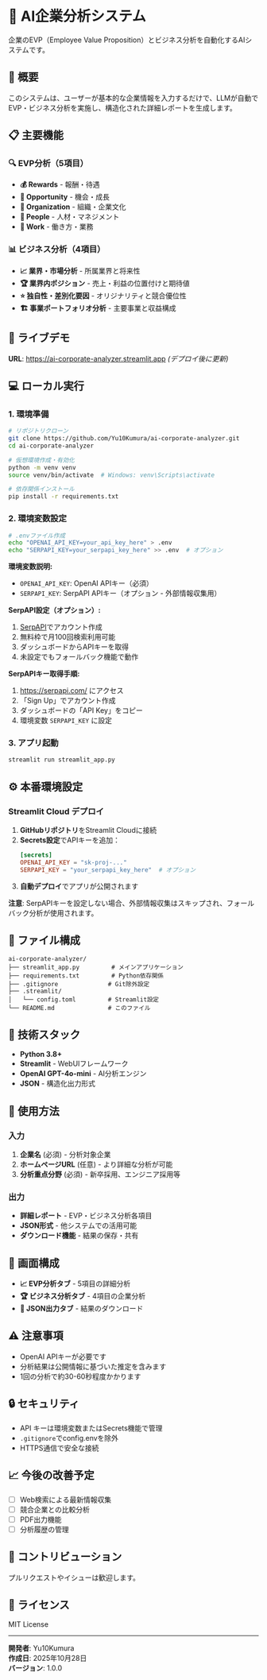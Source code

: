 # 🏢 AI企業分析システム

企業のEVP（Employee Value Proposition）とビジネス分析を自動化するAIシステムです。

## 🎯 概要

このシステムは、ユーザーが基本的な企業情報を入力するだけで、LLMが自動でEVP・ビジネス分析を実施し、構造化された詳細レポートを生成します。

## 📋 主要機能

### 🔍 EVP分析（5項目）
- **💰 Rewards** - 報酬・待遇
- **🚀 Opportunity** - 機会・成長  
- **🏢 Organization** - 組織・企業文化
- **👥 People** - 人材・マネジメント
- **💼 Work** - 働き方・業務

### 📊 ビジネス分析（4項目）
- **📈 業界・市場分析** - 所属業界と将来性
- **🏆 業界内ポジション** - 売上・利益の位置付けと期待値
- **⭐ 独自性・差別化要因** - オリジナリティと競合優位性
- **🏗️ 事業ポートフォリオ分析** - 主要事業と収益構成

## 🚀 ライブデモ

**URL**: https://ai-corporate-analyzer.streamlit.app *(デプロイ後に更新)*

## 💻 ローカル実行

### 1. 環境準備
```bash
# リポジトリクローン
git clone https://github.com/Yu10Kumura/ai-corporate-analyzer.git
cd ai-corporate-analyzer

# 仮想環境作成・有効化
python -m venv venv
source venv/bin/activate  # Windows: venv\Scripts\activate

# 依存関係インストール
pip install -r requirements.txt
```

### 2. 環境変数設定
```bash
# .envファイル作成
echo "OPENAI_API_KEY=your_api_key_here" > .env
echo "SERPAPI_KEY=your_serpapi_key_here" >> .env  # オプション
```

**環境変数説明:**
- `OPENAI_API_KEY`: OpenAI APIキー（必須）
- `SERPAPI_KEY`: SerpAPI APIキー（オプション - 外部情報収集用）

**SerpAPI設定（オプション）:**
1. [SerpAPI](https://serpapi.com/)でアカウント作成
2. 無料枠で月100回検索利用可能
3. ダッシュボードからAPIキーを取得
4. 未設定でもフォールバック機能で動作

**SerpAPIキー取得手順:**
1. https://serpapi.com/ にアクセス
2. 「Sign Up」でアカウント作成
3. ダッシュボードの「API Key」をコピー
4. 環境変数 `SERPAPI_KEY` に設定

### 3. アプリ起動
```bash
streamlit run streamlit_app.py
```

## ⚙️ 本番環境設定

### Streamlit Cloud デプロイ

1. **GitHubリポジトリ**をStreamlit Cloudに接続
2. **Secrets設定**でAPIキーを追加：
   ```toml
   [secrets]
   OPENAI_API_KEY = "sk-proj-..."
   SERPAPI_KEY = "your_serpapi_key_here"  # オプション
   ```
3. **自動デプロイ**でアプリが公開されます

**注意**: SerpAPIキーを設定しない場合、外部情報収集はスキップされ、フォールバック分析が使用されます。

## 📁 ファイル構成

```
ai-corporate-analyzer/
├── streamlit_app.py         # メインアプリケーション
├── requirements.txt         # Python依存関係
├── .gitignore              # Git除外設定
├── .streamlit/
│   └── config.toml         # Streamlit設定
└── README.md               # このファイル
```

## 🔧 技術スタック

- **Python 3.8+**
- **Streamlit** - WebUIフレームワーク
- **OpenAI GPT-4o-mini** - AI分析エンジン
- **JSON** - 構造化出力形式

## 📝 使用方法

### 入力
1. **企業名** (必須) - 分析対象企業
2. **ホームページURL** (任意) - より詳細な分析が可能
3. **分析重点分野** (必須) - 新卒採用、エンジニア採用等

### 出力
- **詳細レポート** - EVP・ビジネス分析各項目
- **JSON形式** - 他システムでの活用可能
- **ダウンロード機能** - 結果の保存・共有

## 🎨 画面構成

- **📈 EVP分析タブ** - 5項目の詳細分析
- **🏆 ビジネス分析タブ** - 4項目の企業分析  
- **📄 JSON出力タブ** - 結果のダウンロード

## ⚠️ 注意事項

- OpenAI APIキーが必要です
- 分析結果は公開情報に基づいた推定を含みます
- 1回の分析で約30-60秒程度かかります

## 🔒 セキュリティ

- API キーは環境変数またはSecrets機能で管理
- `.gitignore`でconfig.envを除外
- HTTPS通信で安全な接続

## 📈 今後の改善予定

- [ ] Web検索による最新情報収集
- [ ] 競合企業との比較分析
- [ ] PDF出力機能
- [ ] 分析履歴の管理

## 🤝 コントリビューション

プルリクエストやイシューは歓迎します。

## 📄 ライセンス

MIT License

---

**開発者**: Yu10Kumura  
**作成日**: 2025年10月28日  
**バージョン**: 1.0.0
